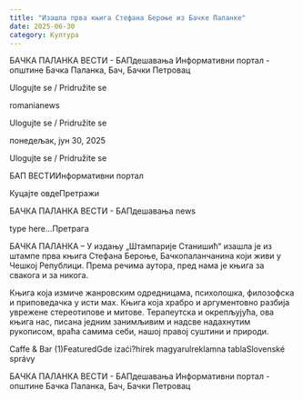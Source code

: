 ```yaml
---
title: "Изашла прва књига Стефана Бероње из Бачке Паланке"
date: 2025-06-30
category: Култура
---
```


БАЧКА ПАЛАНКА ВЕСТИ - БАПдешавања Информативни портал - општине Бачка Паланка, Бач, Бачки Петровац

Ulogujte se / Pridružite se

romanianews

Ulogujte se / Pridružite se

понедељак, јун 30, 2025

Ulogujte se / Pridružite se

БАП ВЕСТИИнформативни портал

Куцајте овдеПретражи

БАЧКА ПАЛАНКА ВЕСТИ - БАПдешавања news

type here...Претрага

БАЧКА ПАЛАНКА – У издању „Штампарије Станишић“ изашла је из штампе прва књига Стефана Бероње, Бачкопаланчанина који живи у Чешкој Републици. Према речима аутора, пред нама је књига за свакога и за никога.

Књига која измиче жанровским одредницама, психолошка, филозофска и приповедачка у исти мах. Књига која храбро и аргументовно разбија уврежене стереотипове и митове. Терапеутска и окрепљујућа, ова књига нас, писана једним занимљивим и надсве надахнутим рукописом, враћа самима себи, нашој правој суштини и природи.

Caffe & Bar (1)FeaturedGde izaći?hírek magyarulreklamna tablaSlovenské správy

БАЧКА ПАЛАНКА ВЕСТИ - БАПдешавања Информативни портал - општине Бачка Паланка, Бач, Бачки Петровац

